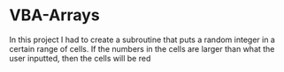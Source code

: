 # VBA-Arrays
In this project I had to create a subroutine that puts a random integer in a certain range of cells. If the numbers in the cells are larger than what the user inputted, then the cells will be red
